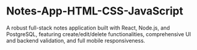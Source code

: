 # Notes-App-HTML-CSS-JavaScript
A robust full-stack notes application built with React, Node.js, and PostgreSQL, featuring create/edit/delete functionalities, comprehensive UI and backend validation, and full mobile responsiveness.
